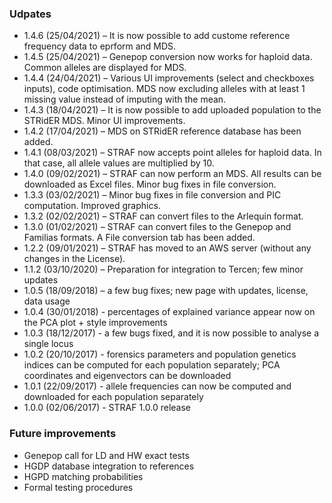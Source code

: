 ### Udpates

* 1.4.6 (25/04/2021) – It is now possible to add custome reference frequency data to eprform and MDS.
* 1.4.5 (25/04/2021) – Genepop conversion now works for haploid data. Common alleles are displayed for MDS.
* 1.4.4 (24/04/2021) – Various UI improvements (select and checkboxes inputs), code optimisation. MDS now excluding alleles with at least 1 missing value instead of imputing with the mean.
* 1.4.3 (18/04/2021) – It is now possible to add uploaded population to the STRidER MDS. Minor UI improvements.
* 1.4.2 (17/04/2021) – MDS on STRidER reference database has been added.
* 1.4.1 (08/03/2021) – STRAF now accepts point alleles for haploid data. In that case, all allele values are multiplied by 10.
* 1.4.0 (09/02/2021) – STRAF can now perform an MDS. All results can be downloaded as Excel files. Minor bug fixes in file conversion.
* 1.3.3 (03/02/2021) – Minor bug fixes in file conversion and PIC computation. Improved graphics.
* 1.3.2 (02/02/2021) – STRAF can convert files to the Arlequin format.
* 1.3.0 (01/02/2021) – STRAF can convert files to the Genepop and Familias formats. A File conversion tab has been added.
* 1.2.2 (09/01/2021) – STRAF has moved to an AWS server (without any changes in the License).
* 1.1.2 (03/10/2020) – Preparation for integration to Tercen; few minor updates
* 1.0.5 (18/09/2018) – a few bug fixes; new page with updates, license, data usage
* 1.0.4 (30/01/2018) - percentages of explained variance appear now on the PCA plot + style improvements
* 1.0.3 (18/12/2017) - a few bugs fixed, and it is now possible to analyse a single locus
* 1.0.2 (20/10/2017) - forensics parameters and population genetics indices can be computed for each population separately; PCA coordinates and eigenvectors can be downloaded
* 1.0.1 (22/09/2017) - allele frequencies can now be computed and downloaded for each population separately
* 1.0.0 (02/06/2017) - STRAF 1.0.0 release

### Future improvements

* Genepop call for LD and HW exact tests
* HGDP database integration to references
* HGPD matching probabilities
* Formal testing procedures